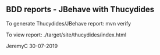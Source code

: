 ## BDD reports - JBehave with Thucydides

To generate Thucydides/JBehave report:
mvn verify

To view report:
./target/site/thucydides/index.html


JeremyC 30-07-2019
